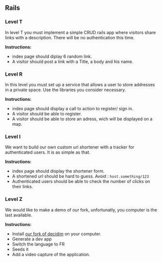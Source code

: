 ## Rails

### Level T
In level T you must implement a simple CRUD rails app where visitors share links with a description. There will be no authentication this time.

**Instructions:**
* index page should diplay 6 random link.
* A visitor should post a link with a Title, a body and his name.

### Level R

In this level you must set up a service that allows a user to store addresses in a private space. Use the libraries you consider necessary.

**Instructions:**
* index page should display a call to action to register/ sign in.
* A visitor should be able to register.
* A visitor should be able to store an adress, wich will be displayed on a map.

### Level I
We want to build our own custom url shortener with a tracker for authenticated users. It is as simple as that.

**Instructions:**
* index page should display the shortener form.
* A shortened url should be hard to guess. Avoid : `host.something/123`
* Authenticated users should be able to check the number of clicks on their links.

### Level Z
We would like to make a demo of our fork, unfortunatly, you computer is the last available.

**Instructions:**
* Install [our fork of decidim](https://github.com/OpenSourcePolitics/decidim/tree/0.15-stable) on your computer.
* Generate a dev app
* Switch the language to FR
* Seeds it
* Add a video capture of the application.
